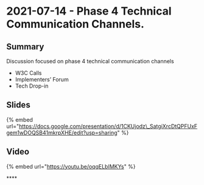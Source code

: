 # 2021-07-14 - Phase 4 Technical Communication Channels.

## **Summary**

Discussion focused on phase 4 technical communication channels

* W3C Calls
* Implementers’ Forum
* Tech Drop-in

## **Slides**

{% embed url="https://docs.google.com/presentation/d/1CKUjodz\_SatgiXrcDtQPFUxFgem1wDOQSB41mkrpXHE/edit?usp=sharing" %}

## **Video**

{% embed url="https://youtu.be/oqqELbIMKYs" %}

\*\*\*\*

